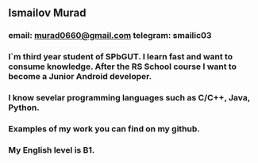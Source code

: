 ## Ismailov Murad
### email: murad0660@gmail.com telegram: smailic03
### I`m third year student of SPbGUT. I learn fast and want to consume knowledge. After the RS School course I want to become a Junior Android developer. 
### I know sevelar programming languages such as C/C++, Java, Python.
### Examples of my work you can find on my github.
### My English level is B1.